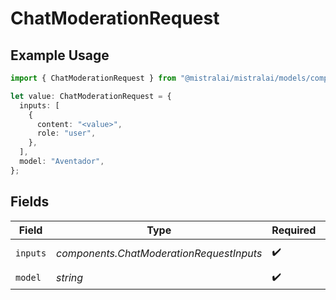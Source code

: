 # ChatModerationRequest

## Example Usage

```typescript
import { ChatModerationRequest } from "@mistralai/mistralai/models/components";

let value: ChatModerationRequest = {
  inputs: [
    {
      content: "<value>",
      role: "user",
    },
  ],
  model: "Aventador",
};
```

## Fields

| Field                                    | Type                                     | Required                                 | Description                              |
| ---------------------------------------- | ---------------------------------------- | ---------------------------------------- | ---------------------------------------- |
| `inputs`                                 | *components.ChatModerationRequestInputs* | :heavy_check_mark:                       | Chat to classify                         |
| `model`                                  | *string*                                 | :heavy_check_mark:                       | N/A                                      |